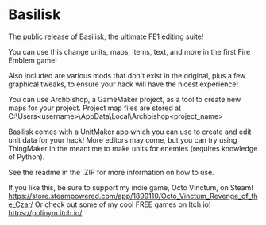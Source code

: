 # Basilisk
The public release of Basilisk, the ultimate FE1 editing suite!

You can use this change units, maps, items, text, and more in the first Fire Emblem game!

Also included are various mods that don't exist in the original, plus a few graphical tweaks,
to ensure your hack will have the nicest experience!

You can use Archbishop, a GameMaker project, as a tool to create new maps for your project.
Project map files are stored at C:\Users\<username>\AppData\Local\Archbishop<project_name>

Basilisk comes with a UnitMaker app which you can use to create and edit unit data for your hack!
More editors may come, but you can try using ThingMaker in the meantime to make units for enemies (requires knowledge of Python).

See the readme in the .ZIP for more information on how to use.

If you like this, be sure to support my indie game, Octo Vinctum, on Steam!
https://store.steampowered.com/app/1899110/Octo_Vinctum_Revenge_of_the_Czar/
Or check out some of my cool FREE games on Itch.io!
https://polinym.itch.io/
